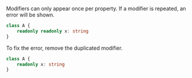 Modifiers can only appear once per property. If a modifier is repeated, an error will be shown.

```ts
class A {
    readonly readonly x: string
}
```

To fix the error, remove the duplicated modifier.

```ts
class A {
    readonly x: string
}
```
